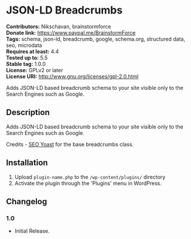 # JSON-LD Breadcrumbs #
**Contributors:** Nikschavan, brainstormforce  
**Donate link:** https://www.paypal.me/BrainstormForce  
**Tags:** schema, json-ld, breadcrumb, google, schema.org, structured data, seo, microdata  
**Requires at least:** 4.4  
**Tested up to:** 5.5  
**Stable tag:** 1.0.0  
**License:** GPLv2 or later  
**License URI:** http://www.gnu.org/licenses/gpl-2.0.html  

Adds JSON-LD based breadcrumb schema to your site visible only to the Search Engines such as Google.

## Description ##

Adds JSON-LD based breadcrumb schema to your site visible only to the Search Engines such as Google.

Credits - [SEO Yoast](https://github.com/Yoast/wordpress-seo/blob/trunk/frontend/class-breadcrumbs.php) for the base breadcrumbs class.

## Installation ##

1. Upload `plugin-name.php` to the `/wp-content/plugins/` directory
1. Activate the plugin through the 'Plugins' menu in WordPress.

## Changelog ##

### 1.0 ###
* Initial Release.
